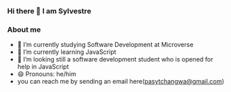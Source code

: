 ### Hi there 👋 I am Sylvestre

### About me

- 🔭 I’m currently studying Software Development at Microverse
- 🌱 I’m currently learning JavaScript
- 🤔 I’m looking still a software development student who is opened for help in JavaScript
- 😄 Pronouns: he/him
- you can reach me by sending an email here(pasytchangwa@gmail.com)

<!--
**pasytchangwa/Pasytchangwa** is a ✨ _special_ ✨ repository because its `README.md` (this file) appears on your GitHub profile.

Here are some ideas to get you started:
### About me

- 🔭 I’m currently working on ...
- 🌱 I’m currently learning ...
- 👯 I’m looking to collaborate on ...
- 🤔 I’m looking for help with ...
- 💬 Ask me about ...
- 📫 How to reach me: ...
- 😄 Pronouns: ...
- ⚡ Fun fact: ...
-->
